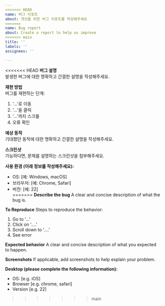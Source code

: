 ```yaml
---
<<<<<<< HEAD
name: 버그 리포트
about: 개선을 위한 버그 리포트를 작성해주세요
=======
name: Bug report
about: Create a report to help us improve
>>>>>>> main
title: ''
labels: ''
assignees: ''

---
```


<<<<<<< HEAD
**버그 설명**  
발생한 버그에 대한 명확하고 간결한 설명을 작성해주세요.

**재현 방법**  
버그를 재현하는 단계:  
1. '...'로 이동  
2. '...'을 클릭  
3. '...'까지 스크롤  
4. 오류 확인  

**예상 동작**  
기대했던 동작에 대한 명확하고 간결한 설명을 작성해주세요.

**스크린샷**  
가능하다면, 문제를 설명하는 스크린샷을 첨부해주세요.

**사용 환경 (아래 정보를 작성해주세요):**  
- OS: [예: Windows, macOS]  
- 브라우저: [예: Chrome, Safari]  
- 버전: [예: 22]  
=======
**Describe the bug**
A clear and concise description of what the bug is.

**To Reproduce**
Steps to reproduce the behavior:
1. Go to '...'
2. Click on '....'
3. Scroll down to '....'
4. See error

**Expected behavior**
A clear and concise description of what you expected to happen.

**Screenshots**
If applicable, add screenshots to help explain your problem.

**Desktop (please complete the following information):**
 - OS: [e.g. iOS]
 - Browser [e.g. chrome, safari]
 - Version [e.g. 22]
>>>>>>> main
